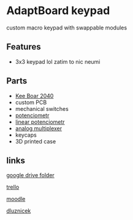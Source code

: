 # AdaptBoard keypad

custom macro keypad with swappable modules

## Features

- 3x3 keypad
lol zatim to nic neumi

## Parts

- [Kee Boar 2040](https://www.adafruit.com/product/5302)
- custom PCB
- mechanical switches
- [potenciometr](https://www.laskakit.cz/psotenciometr-posuvny-10kohm--modul/)
- [linear potenciometr](https://www.laskakit.cz/potenciometr-rk097n-3-10k-linearni-10k--/)
- [analog multiplexer](https://www.laskakit.cz/analogovy-multiplexer-16-kanalu-cd74hc4067/)
- keycaps
- 3D printed case

## links

[google drive folder](https://drive.google.com/drive/folders/1B5WahlfOYsu4JCbVDwWN0F7cVlUAn-8o)

[trello](https://trello.com/invite/b/YwTRiuGs/ATTI8b8fdaafa9fa064b24e5904e67b1d3ba91FE0345/studentsk-projekt)

[moodle](https://moodle.ssps.cz/course/view.php?id=1443#section-1)

[dluznicek](https://settleup.app/group/-NeHTvoZh2r6y7cITKMY/join)

